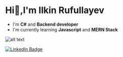  # Hi👋,I'm Ilkin Rufullayev
                               
- I'm <b>C#</b> and <b>Backend developer</b>
- I'm currently learning <b>Javascript</b> and <b>MERN Stack</b>

![alt text](https://www.codewars.com/users/devilkinplusplus/badges/large)


<div id="badges">
  <a href="https://www.linkedin.com/in/ilkin-rufullayev-923628240/" >
    <img src="https://img.shields.io/badge/LinkedIn-blue?style=for-the-badge&logo=linkedin&logoColor=white" alt="LinkedIn Badge"/>
  </a>
</div>








